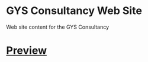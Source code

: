 # GYS Consultancy Web Site
Web site content for the GYS Consultancy 

# [Preview](https://gysconsultancy.co.uk)
